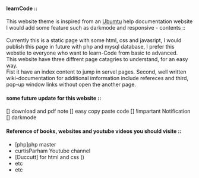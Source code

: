 #### learnCode ::

This website theme is inspired from an [Ubumtu](https://help.ubuntu.com) help documentation website <br>
I would add some feature such as darkmode and responsive - contents :: <br>
<br>
Currently this is a static page with some html, css and javasript, I would publish this page in future
with php and mysql database, I prefer this webstie to everyone who want to learn-Code from basic to advanced.
<br>
This website have three diffrent page catagries to understand, for an easy way. <br>
Fist it have an index content to jump in servel pages. Second, well written wiki-documentation for additional imformation include refereces and third, pop-up window links without open the another page.
<br>
#### some future update for this website ::
[] download and pdf note
[] easy copy paste code
[] !impartant Notification
[] darkmode

#### Reference of books, websites and youtube videos you should visite ::

 * [php]php master
 * curtisParham Youtube channel
 * [Duccutt] for html and css ()
 * etc
 * etc

